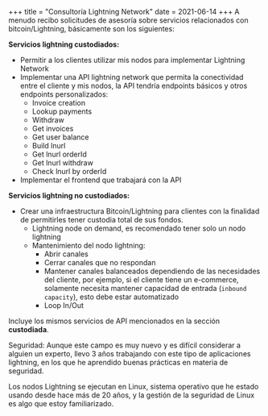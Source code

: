 +++
title = "Consultoría Lightning Network"
date = 2021-06-14
+++
A menudo recibo solicitudes de asesoría sobre servicios relacionados con bitcoin/Lightning, básicamente son los siguientes:

**Servicios lightning custodiados:**

* Permitir a los clientes utilizar mis nodos para implementar Lightning Network
* Implementar una API lightning network que permita la conectividad entre el cliente y mis nodos, la API tendría endpoints básicos y otros endpoints personalizados:
	- Invoice creation
	- Lookup payments
	- Withdraw
	- Get invoices
	- Get user balance
	- Build lnurl
	- Get lnurl orderId
	- Get lnurl withdraw
	- Check lnurl by orderId
* Implementar el frontend que trabajará con la API

**Servicios lightning no custodiados:**

* Crear una infraestructura Bitcoin/Lightning para clientes con la finalidad de permitirles tener custodia total de sus fondos.
	- Lightning node on demand, es recomendado tener solo un nodo lightning
	- Mantenimiento del nodo lightning:
		+ Abrir canales
		+ Cerrar canales que no respondan
		+ Mantener canales balanceados dependiendo de las necesidades del cliente, por ejemplo, si el cliente tiene un e-commerce, solamente necesita mantener capacidad de entrada (`inbound capacity`), esto debe estar automatizado
		+ Loop In/Out

Incluye los mismos servicios de API mencionados en la sección **custodiada**.

Seguridad:
Aunque este campo es muy nuevo y es difícil considerar a alguien un experto, llevo 3 años trabajando con este tipo de aplicaciones lightning, en los que he aprendido buenas prácticas en materia de seguridad.

Los nodos Lightning se ejecutan en Linux, sistema operativo que he estado usando desde hace más de 20 años, y la gestión de la seguridad de Linux es algo que estoy familiarizado.
